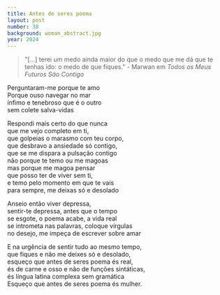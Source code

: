 ```yaml
---
title: Antes de seres poema
layout: post
number: 38
background: woman_abstract.jpg
year: 2024
---
```


> "\[...\] terei um medo ainda maior do que o medo que me dá que te tenhas ido: o medo de que fiques." - Marwan em *Todos os Meus Futuros São Contigo*

Perguntaram-me porque te amo  
Porque ouso navegar no mar  
ínfimo e tenebroso que é o outro  
sem colete salva-vidas  

Respondi mais certo do que nunca  
que me vejo completo em ti,  
que golpeias o marasmo com teu corpo,  
que desbravo a ansiedade só contigo,  
que se me dispara a pulsação contigo  
não porque te temo ou me magoas  
mas porque me magoa pensar  
que posso ter de viver sem ti,  
e temo pelo momento em que te vais  
para sempre, me deixas só e desolado 

Anseio então viver depressa,  
sentir-te depressa, antes que o tempo  
se esgote, o poema acabe, a vida real  
se intrometa nas palavras, coloque vírgulas  
no desejo, me impeça de escrever sobre amar  

E na urgência de sentir tudo ao mesmo tempo,  
que fiques e não me deixes só e desolado,  
esqueço que antes de seres poema és real,  
és de carne e osso e não de funções sintáticas,  
és língua latina complexa sem gramática  
Esqueço que antes de seres poema és mulher.  